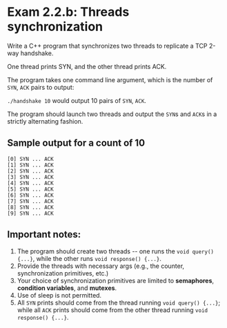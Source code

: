 # Exam 2.2.b: Threads synchronization

Write a C++ program that synchronizes two threads to replicate a TCP 2-way handshake.

One thread prints SYN, and the other thread prints ACK.

The program takes one command line argument, which is the number of `SYN`, `ACK` pairs to output:

`./handshake 10` would output 10 pairs of `SYN`, `ACK`.     

The program should launch two threads and output the `SYN`s and `ACK`s in a strictly alternating fashion.

## Sample output for a count of 10

```
[0] SYN ... ACK
[1] SYN ... ACK
[2] SYN ... ACK
[3] SYN ... ACK
[4] SYN ... ACK
[5] SYN ... ACK
[6] SYN ... ACK
[7] SYN ... ACK
[8] SYN ... ACK
[9] SYN ... ACK
```

## Important notes:
1. The program should create two threads -- one runs the `void query() {...}`, while the other runs `void response() {...}`.
1. Provide the threads with necessary args (e.g., the counter, synchronization primitives, etc.)
1. Your choice of synchronization primitives are limited to **semaphores**, **condition variables**, and **mutexes**.
1. Use of sleep is not permitted. 
1. All `SYN` prints should come from the thread running `void query() {...}`; while all `ACK` prints should come from the other thread running `void response() {...}`.
